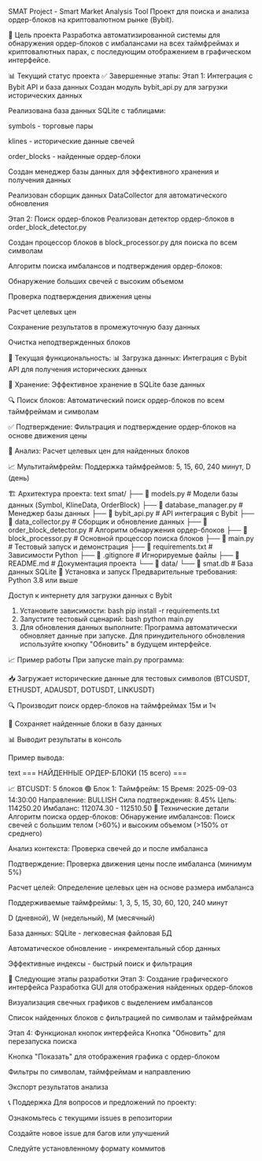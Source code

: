 SMAT Project - Smart Market Analysis Tool
Проект для поиска и анализа ордер-блоков на криптовалютном рынке (Bybit).

🎯 Цель проекта
Разработка автоматизированной системы для обнаружения ордер-блоков с имбалансами на всех таймфреймах и криптовалютных парах, с последующим отображением в графическом интерфейсе.

📊 Текущий статус проекта
✅ Завершенные этапы:
Этап 1: Интеграция с Bybit API и база данных
Создан модуль bybit_api.py для загрузки исторических данных

Реализована база данных SQLite с таблицами:

symbols - торговые пары

klines - исторические данные свечей

order_blocks - найденные ордер-блоки

Создан менеджер базы данных для эффективного хранения и получения данных

Реализован сборщик данных DataCollector для автоматического обновления

Этап 2: Поиск ордер-блоков
Реализован детектор ордер-блоков в order_block_detector.py

Создан процессор блоков в block_processor.py для поиска по всем символам

Алгоритм поиска имбалансов и подтверждения ордер-блоков:

Обнаружение больших свечей с высоким объемом

Проверка подтверждения движения цены

Расчет целевых цен

Сохранение результатов в промежуточную базу данных

Очистка неподтвержденных блоков

🔄 Текущая функциональность:
📊 Загрузка данных: Интеграция с Bybit API для получения исторических данных

💾 Хранение: Эффективное хранение в SQLite базе данных

🔍 Поиск блоков: Автоматический поиск ордер-блоков по всем таймфреймам и символам

✅ Подтверждение: Фильтрация и подтверждение ордер-блоков на основе движения цены

🎯 Анализ: Расчет целевых цен для найденных блоков

📈 Мультитаймфрейм: Поддержка таймфреймов: 5, 15, 60, 240 минут, D (день)

🏗️ Архитектура проекта:
text
smat/
├── 📄 models.py              # Модели базы данных (Symbol, KlineData, OrderBlock)
├── 📄 database_manager.py    # Менеджер базы данных
├── 📄 bybit_api.py          # API интеграция с Bybit
├── 📄 data_collector.py     # Сборщик и обновление данных
├── 📄 order_block_detector.py # Алгоритм обнаружения ордер-блоков
├── 📄 block_processor.py    # Основной процессор поиска блоков
├── 📄 main.py               # Тестовый запуск и демонстрация
├── 📄 requirements.txt      # Зависимости Python
├── 📄 .gitignore           # Игнорируемые файлы
├── 📄 README.md            # Документация проекта
└── 📁 data/
    └── 📄 smat.db          # База данных SQLite
🚀 Установка и запуск
Предварительные требования:
Python 3.8 или выше

Доступ к интернету для загрузки данных с Bybit

1. Установите зависимости:
bash
pip install -r requirements.txt
2. Запустите тестовый сценарий:
bash
python main.py
3. Для обновления данных выполните:
Программа автоматически обновляет данные при запуске. Для принудительного обновления используйте кнопку "Обновить" в будущем интерфейсе.

📈 Пример работы
При запуске main.py программа:

📥 Загружает исторические данные для тестовых символов (BTCUSDT, ETHUSDT, ADAUSDT, DOTUSDT, LINKUSDT)

🔍 Производит поиск ордер-блоков на таймфреймах 15м и 1ч

💾 Сохраняет найденные блоки в базу данных

📊 Выводит результаты в консоль

Пример вывода:

text
=== НАЙДЕННЫЕ ОРДЕР-БЛОКИ (15 всего) ===

📈 BTCUSDT: 5 блоков
   🟢 Блок 1:
      Таймфрейм: 15
      Время: 2025-09-03 14:30:00
      Направление: BULLISH
      Сила подтверждения: 8.45%
      Цель: 114250.20
      Имбаланс: 112074.30 - 112510.50
🔧 Технические детали
Алгоритм поиска ордер-блоков:
Обнаружение имбалансов: Поиск свечей с большим телом (>60%) и высоким объемом (>150% от среднего)

Анализ контекста: Проверка свечей до и после имбаланса

Подтверждение: Проверка движения цены после имбаланса (минимум 5%)

Расчет целей: Определение целевых цен на основе размера имбаланса

Поддерживаемые таймфреймы:
1, 3, 5, 15, 30, 60, 120, 240 минут

D (дневной), W (недельный), M (месячный)

База данных:
SQLite - легковесная файловая БД

Автоматическое обновление - инкрементальный сбор данных

Эффективные индексы - быстрый поиск и фильтрация

🎯 Следующие этапы разработки
Этап 3: Создание графического интерфейса
Разработка GUI для отображения найденных ордер-блоков

Визуализация свечных графиков с выделением имбалансов

Список найденных блоков с фильтрацией по символам и таймфреймам

Этап 4: Функционал кнопок интерфейса
Кнопка "Обновить" для перезапуска поиска

Кнопка "Показать" для отображения графика с ордер-блоком

Фильтры по символам, таймфреймам и направлению

Экспорт результатов анализа

📞 Поддержка
Для вопросов и предложений по проекту:

Ознакомьтесь с текущими issues в репозитории

Создайте новое issue для багов или улучшений

Следуйте установленному формату коммитов
